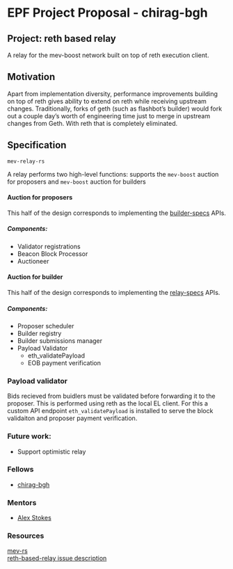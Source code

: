 # EPF Project Proposal - chirag-bgh

## Project: reth based relay

A relay for the mev-boost network built on top of reth execution client.

## Motivation

Apart from implementation diversity, performance improvements building on top of reth gives ability to extend on reth while receiving upstream changes. Traditionally, forks of geth (such as flashbot’s builder) would fork out a couple day’s worth of engineering time just to merge in upstream changes from Geth. With reth that is completely eliminated.

## Specification

`mev-relay-rs`  

A relay performs two high-level functions: supports the `mev-boost` auction for proposers and `mev-boost` auction for builders

#### Auction for proposers

This half of the design corresponds to implementing the [builder-specs](https://github.com/ethereum/builder-specs) APIs.

##### Components:

- Validator registrations
- Beacon Block Processor
- Auctioneer

#### Auction for builder

This half of the design corresponds to implementing the [relay-specs](https://flashbots.github.io/relay-specs/) APIs.

##### Components: 
- Proposer scheduler
- Builder registry
- Builder submissions manager
- Payload Validator 
    - eth_validatePayload
    - EOB payment verification


### Payload validator 

Bids recieved from buidlers must be validated before forwarding it to the proposer. This is performed using reth as the local EL client. For this a custom API endpoint `eth_validatePayload` is installed to serve the block validaiton and proposer payment verification.

### Future work: 
- Support optimistic relay

### Fellows 

- [chirag-bgh](https://github.com/chirag-bgh)

### Mentors

- [Alex Stokes](https://github.com/ralexstokes)

### Resources

[mev-rs](https://github.com/ralexstokes/mev-rs)\
[reth-based-relay issue description](https://github.com/ralexstokes/mev-rs/issues/129)
